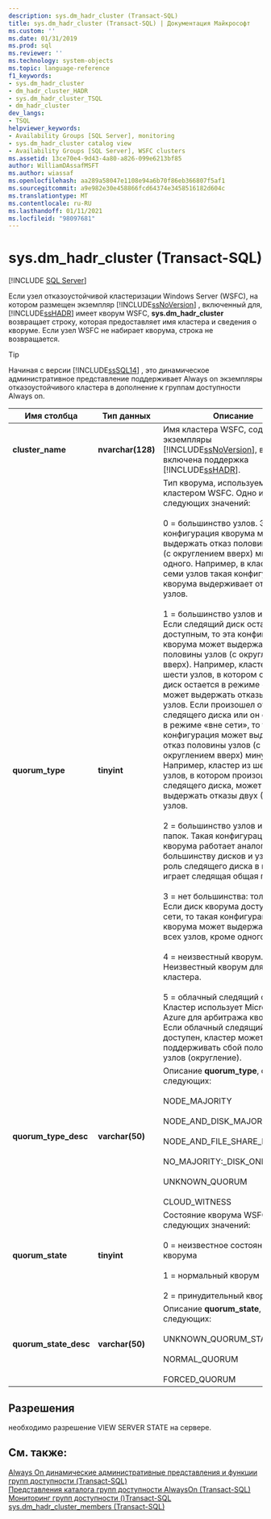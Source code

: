 ```yaml
---
description: sys.dm_hadr_cluster (Transact-SQL)
title: sys.dm_hadr_cluster (Transact-SQL) | Документация Майкрософт
ms.custom: ''
ms.date: 01/31/2019
ms.prod: sql
ms.reviewer: ''
ms.technology: system-objects
ms.topic: language-reference
f1_keywords:
- sys.dm_hadr_cluster
- dm_hadr_cluster_HADR
- sys.dm_hadr_cluster_TSQL
- dm_hadr_cluster
dev_langs:
- TSQL
helpviewer_keywords:
- Availability Groups [SQL Server], monitoring
- sys.dm_hadr_cluster catalog view
- Availability Groups [SQL Server], WSFC clusters
ms.assetid: 13ce70e4-9d43-4a80-a826-099e6213bf85
author: WilliamDAssafMSFT
ms.author: wiassaf
ms.openlocfilehash: aa289a58047e1108e94a6b70f86eb366807f5af1
ms.sourcegitcommit: a9e982e30e458866fcd64374e3458516182d604c
ms.translationtype: MT
ms.contentlocale: ru-RU
ms.lasthandoff: 01/11/2021
ms.locfileid: "98097681"
---
```

# <a name="sysdm_hadr_cluster-transact-sql"></a>sys.dm_hadr_cluster (Transact-SQL)
[!INCLUDE [SQL Server](../../includes/applies-to-version/sqlserver.md)]

  Если узел отказоустойчивой кластеризации Windows Server (WSFC), на котором размещен экземпляр [!INCLUDE[ssNoVersion](../../includes/ssnoversion-md.md)] , включенный для, [!INCLUDE[ssHADR](../../includes/sshadr-md.md)] имеет кворум WSFC, **sys.dm_hadr_cluster** возвращает строку, которая предоставляет имя кластера и сведения о кворуме. Если узел WSFC не набирает кворума, строка не возвращается.  
 > [!TIP]
 > Начиная с версии [!INCLUDE[ssSQL14](../../includes/sssql14-md.md)] , это динамическое административное представление поддерживает Always on экземпляры отказоустойчивого кластера в дополнение к группам доступности Always on.

|Имя столбца|Тип данных|Описание|  
|-----------------|---------------|-----------------|  
|**cluster_name**|**nvarchar(128)**|Имя кластера WSFC, содержащего экземпляры [!INCLUDE[ssNoVersion](../../includes/ssnoversion-md.md)], в которых включена поддержка [!INCLUDE[ssHADR](../../includes/sshadr-md.md)].|  
|**quorum_type**|**tinyint**|Тип кворума, используемый этим кластером WSFC. Одно из следующих значений:<br /><br /> 0 = большинство узлов. Эта конфигурация кворума может выдержать отказ половины узлов (с округлением вверх) минус одного. Например, в кластере из семи узлов такая конфигурация кворума выдерживает отказ трех узлов.<br /><br /> 1 = большинство узлов и дисков. Если следящий диск остается доступным, то эта конфигурация кворума может выдержать отказ половины узлов (с округлением вверх). Например, кластер из шести узлов, в котором следящий диск остается в режиме «в сети», может выдержать отказы трех узлов. Если произошел отказ следящего диска или он оказался в режиме «вне сети», то такая конфигурация может выдержать отказ половины узлов (с округлением вверх) минус одного. Например, кластер из шести узлов, в котором произошел отказ следящего диска, может выдержать отказы двух (3-1=2) узлов.<br /><br /> 2 = большинство узлов и общих папок. Такая конфигурация кворума работает аналогично большинству дисков и узлов, но роль следящего диска в ней играет следящая общая папка.<br /><br /> 3 = нет большинства: только диск. Если диск кворума доступен в сети, то такая конфигурация кворума может выдержать отказ всех узлов, кроме одного.<br /><br /> 4 = неизвестный кворум. Неизвестный кворум для кластера.<br /><br /> 5 = облачный следящий сервер. Кластер использует Microsoft Azure для арбитража кворума. Если облачный следящий сервер доступен, кластер может поддерживать сбой половины узлов (округление).|  
|**quorum_type_desc**|**varchar(50)**|Описание **quorum_type**, одно из следующих:<br /><br /> NODE_MAJORITY<br /><br /> NODE_AND_DISK_MAJORITY<br /><br /> NODE_AND_FILE_SHARE_MAJORITY<br /><br /> NO_MAJORITY:_DISK_ONLY <br /><br /> UNKNOWN_QUORUM <br /><br /> CLOUD_WITNESS|  
|**quorum_state**|**tinyint**|Состояние кворума WSFC, одно из следующих значений:<br /><br /> 0 = неизвестное состояние кворума<br /><br /> 1 = нормальный кворум<br /><br /> 2 = принудительный кворум|  
|**quorum_state_desc**|**varchar(50)**|Описание **quorum_state**, одно из следующих:<br /><br /> UNKNOWN_QUORUM_STATE<br /><br /> NORMAL_QUORUM<br /><br /> FORCED_QUORUM|  
  
## <a name="permissions"></a>Разрешения  
 необходимо разрешение VIEW SERVER STATE на сервере.  
  
## <a name="see-also"></a>См. также:  
 [Always On динамические административные представления и функции групп доступности &#40;Transact-SQL&#41;](../../relational-databases/system-dynamic-management-views/always-on-availability-groups-dynamic-management-views-functions.md)   
 [Представления каталога групп доступности AlwaysOn (Transact-SQL)](../../relational-databases/system-catalog-views/always-on-availability-groups-catalog-views-transact-sql.md)   
 [Мониторинг групп доступности &#40;&#41;Transact-SQL ](../../database-engine/availability-groups/windows/monitor-availability-groups-transact-sql.md)   
 [sys.dm_hadr_cluster_members (Transact-SQL)](../../relational-databases/system-dynamic-management-views/sys-dm-hadr-cluster-members-transact-sql.md)  
  
  
